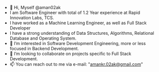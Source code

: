 - 👋 Hi, Myself @aman02ak
- I am Software Engineer with total of 1.2 Year experience at Rapid Innovation Labs, TCS.
- I have worked as a Machine Learning Engineer, as well as Full Stack Developer
- I have a strong understanding of Data Structures, Algorithms, Relational Database and Operating System.
- 👀 I’m interested in Software Development Engineering, more or less focused in Backend Development.
- 💞️ I’m looking to collaborate on projects specific to Full Stack Development.
- 📫 You can reach out to me via e-mail: "amankr.02ak@gmail.com"

<!---
aman02ak/aman02ak is a ✨ special ✨ repository because its `README.md` (this file) appears on your GitHub profile.
You can click the Preview link to take a look at your changes.
--->
